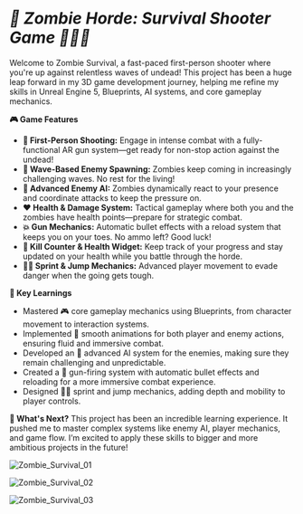 # ***🚀 Zombie Horde: Survival Shooter Game 🧟‍♂️💥***

Welcome to Zombie Survival, a fast-paced first-person shooter where you're up against relentless waves of undead! This project has been a huge leap forward in my 3D game development journey, helping me refine my skills in Unreal Engine 5, Blueprints, AI systems, and core gameplay mechanics.

**🎮 Game Features**
- **🔫 First-Person Shooting:** Engage in intense combat with a fully-functional AR gun system—get ready for non-stop action against the undead!
- **🌊 Wave-Based Enemy Spawning:** Zombies keep coming in increasingly challenging waves. No rest for the living!
- **🧠 Advanced Enemy AI:** Zombies dynamically react to your presence and coordinate attacks to keep the pressure on.
- **❤️ Health & Damage System:** Tactical gameplay where both you and the zombies have health points—prepare for strategic combat.
- **💥 Gun Mechanics:** Automatic bullet effects with a reload system that keeps you on your toes. No ammo left? Good luck!
- **🔢 Kill Counter & Health Widget:** Keep track of your progress and stay updated on your health while you battle through the horde.
- **🏃‍♂️ Sprint & Jump Mechanics:** Advanced player movement to evade danger when the going gets tough.

**🧠 Key Learnings**
- Mastered 🎮 core gameplay mechanics using Blueprints, from character movement to interaction systems.
- Implemented 🎥 smooth animations for both player and enemy actions, ensuring fluid and immersive combat.
- Developed an 🧠 advanced AI system for the enemies, making sure they remain challenging and unpredictable.
- Created a 🔫 gun-firing system with automatic bullet effects and reloading for a more immersive combat experience.
- Designed 🏃‍♂️ sprint and jump mechanics, adding depth and mobility to player controls.

**🚀 What's Next?**
This project has been an incredible learning experience. It pushed me to master complex systems like enemy AI, player mechanics, and game flow. I’m excited to apply these skills to bigger and more ambitious projects in the future!


![Zombie_Survival_01](https://github.com/user-attachments/assets/94abf1d6-8857-4fb0-a686-305c7042994b)

![Zombie_Survival_02](https://github.com/user-attachments/assets/4a42c922-c9fa-42eb-9b32-e5ccff2df21f)

![Zombie_Survival_03](https://github.com/user-attachments/assets/f6111f79-ee38-47d7-8f5f-178cd8232035)
